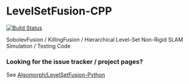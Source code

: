 # LevelSetFusion-CPP

[![Build Status](https://travis-ci.com/Algomorph/LevelSetFusion-CPP.svg?branch=master)](https://travis-ci.com/Algomorph/LevelSetFusion-CPP)

SobolevFusion / KillingFusion / Hierarchical Level-Set Non-Rigid SLAM Simulation / Testing Code

### Looking for the issue tracker / project pages? 

See [Algomorph/LevelSetFusion-Python](https://github.com/Algomorph/LevelSetFusion-Python)
